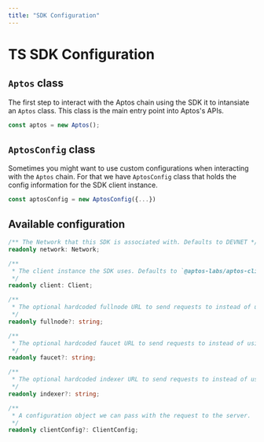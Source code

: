 ```yaml
---
title: "SDK Configuration"
---
```


# TS SDK Configuration

## `Aptos` class

The first step to interact with the Aptos chain using the SDK it to intansiate an `Aptos` class. This class is the main entry point into Aptos's APIs.

```ts
const aptos = new Aptos();
```

## `AptosConfig` class

Sometimes you might want to use custom configurations when interacting with the `Aptos` chain. For that we have `AptosConfig` class that holds the config information for the SDK client instance.

```ts
const aptosConfig = new AptosConfig({...})
```

## Available configuration

```ts
/** The Network that this SDK is associated with. Defaults to DEVNET */
readonly network: Network;

/**
 * The client instance the SDK uses. Defaults to `@aptos-labs/aptos-client`
 */
readonly client: Client;

/**
 * The optional hardcoded fullnode URL to send requests to instead of using the network
 */
readonly fullnode?: string;

/**
 * The optional hardcoded faucet URL to send requests to instead of using the network
 */
readonly faucet?: string;

/**
 * The optional hardcoded indexer URL to send requests to instead of using the network
 */
readonly indexer?: string;

/**
 * A configuration object we can pass with the request to the server.
 */
readonly clientConfig?: ClientConfig;

```
